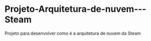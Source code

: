 # Projeto-Arquitetura-de-nuvem---Steam
Projeto para desenvolver como é a arquitetura de nuvem da Steam
